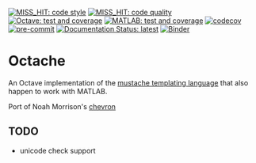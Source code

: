 <!--
When you have set up your repo you may need to change those badges
-->

[![MISS_HIT: code style](https://github.com/Remi-Gau/Octache/actions/workflows/miss_hit_code_style.yml/badge.svg?branch=main)](https://github.com/Remi-Gau/Octache/actions/workflows/miss_hit_code_style.yml)
[![MISS_HIT: code quality](https://github.com/Remi-Gau/Octache/actions/workflows/miss_hit_code_quality.yml/badge.svg?branch=main)](https://github.com/Remi-Gau/Octache/actions/workflows/miss_hit_code_quality.yml)
[![Octave: test and coverage](https://github.com/Remi-Gau/Octache/actions/workflows/octave_test_and_coverage.yml/badge.svg?branch=main)](https://github.com/Remi-Gau/Octache/actions/workflows/octave_test_and_coverage.yml)
[![MATLAB: test and coverage](https://github.com/Remi-Gau/Octache/actions/workflows/matlab_test_and_coverage.yaml/badge.svg)](https://github.com/Remi-Gau/Octache/actions/workflows/matlab_test_and_coverage.yaml)
[![codecov](https://codecov.io/gh/Remi-Gau/Octache/branch/master/graph/badge.svg?token=aFXb7WSAsm)](https://codecov.io/gh/Remi-Gau/Octache)
[![pre-commit](https://img.shields.io/badge/pre--commit-enabled-brightgreen?logo=pre-commit&logoColor=white)](https://github.com/pre-commit/pre-commit)
[![Documentation Status: latest](https://readthedocs.org/projects/Octache/badge/?version=latest)](https://Octache.readthedocs.io/en/latest/?badge=latest)
[![Binder](https://mybinder.org/badge_logo.svg)](https://mybinder.org/v2/gh/Remi-Gau/Octache/main)

<!-- TODO add matlab tests badge -->
<!-- TODO why badges show "no status"? -->

# Octache

An Octave implementation of the [mustache templating language](http://mustache.github.io) that also happen to work with MATLAB.

Port of Noah Morrison's [chevron](https://github.com/noahmorrison/chevron)


## TODO

- unicode check support
